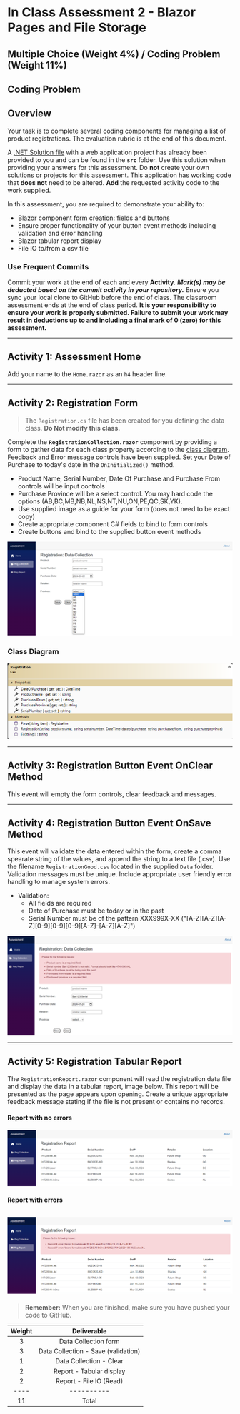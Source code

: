 # In Class Assessment 2 - Blazor Pages and File Storage

## Multiple Choice (Weight 4%) /  Coding Problem (Weight 11%)

## Coding Problem

## Overview

Your task is to complete several coding components for managing a list of product registrations. The evaluation rubric is at the end of this document.

A [.NET Solution file](src/AssessmentSolution.sln) with a web application project has already been provided to you and can be found in the **`src`** folder. Use this solution when providing your answers for this assessment. Do **not** create your own solutions or projects for this assessment. This application has working code that **does not** need to be altered. **Add** the requested activity code to the work supplied.

In this assessment, you are required to demonstrate your ability to:

- Blazor component form creation: fields and buttons
- Ensure proper functionality of your button event methods including validation and error handling
- Blazor tabular report display
- File IO to/from a csv file

### Use Frequent Commits

Commit your work at the end of each and every **Activity**. ***Mark(s) may be deducted based on the commit activity in your repository.*** Ensure you sync your local clone to GitHub before the end of class. The classroom assessment ends at the end of class period. **It is your responsibility to ensure your work is properly submitted. Failure to submit your work may result in deductions up to and including a final mark of 0 (zero) for this assessment.**

----

## Activity 1: Assessment Home

Add your name to the `Home.razor` as an `h4` header line.

----

## Activity 2: Registration Form

> The `Registration.cs` file has been created for you defining the data class. **Do Not modify this class.**

Complete the **`RegistrationCollection.razor`** component by providing a form to gather data for each class property according to the [class diagram](#class-diagram). Feedback and Error message controls have been supplied.
Set your Date of Purchase to today's date in the `OnInitialized()` method.

- Product Name, Serial Number, Date Of Purchase and Purchase From controls will be input controls
- Purchase Province will be a select control. You may hard code the options (AB,BC,MB,NB,NL,NS,NT,NU,ON,PE,QC,SK,YK).
- Use supplied image as a guide for your form (does not need to be exact copy)
- Create appropriate component C# fields to bind to form controls
- Create buttons and bind to the supplied button event methods

![Form Diagram](./data_collection_form.png)

### Class Diagram

![Class Diagram](./classdiagram.png)

----

## Activity 3: Registration Button Event OnClear Method

This event will empty the form controls, clear feedback and messages.

----

## Activity 4: Registration Button Event OnSave Method

This event will validate the data entered within the form, create a comma spearate string of the values, and append the string to a text file (.csv). Use the filename `RegistrationGood.csv` located in the supplied `Data` folder. Validation messages must be unique. Include appropriate user friendly error handling to manage system errors.

- Validation:
  - All fields are required
  - Date of Purchase must be today or in the past
  - Serial Number must be of the pattern XXX999X-XX ("[A-Z][A-Z][A-Z][0-9][0-9][0-9][A-Z]-[A-Z][A-Z]")
 
 ![Validation Diagram](./data_collection_validation.png)

----

## Activity 5: Registration Tabular Report

The `RegistrationReport.razor` component will read the registration data file and display the data in a tabular report, image below. This report will be presented as the page appears upon opening. Create a unique appropriate feedback message stating if the file is not present or contains no records.

#### Report with no errors

![Report Diagram](./registration_report.png)

#### Report with errors

![Report Bad Diagram](./registration_bad_record.png)
----

> **Remember:** When you are finished, make sure you have pushed your code to GitHub.
 
|  Weight  |              Deliverable             |
| :------: |  :---------------------------------: |
|    3     |        Data Collection form         |
|    3    |  Data Collection - Save (validation) |
|    1     |        Data Collection - Clear       |
|    2     |     Report - Tabular display       |
|    2     |       Report - File IO (Read)       |
|   ----   |              ----------              |
|    11    |                 Total                |

